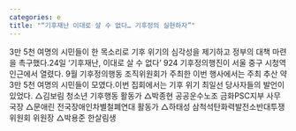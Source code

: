 ```yaml
---
categories: e
title: "“기후재난 이대로 살 수 없다… 기후정의 실현하자”"
---
```

3만 5천 여명의 시민들이 한 목소리로 기후 위기의 심각성을 제기하고 정부의 대책 마련을 촉구했다.24일 ‘기후재난, 이대로 살 수 없다’ 924 기후정의행진이 서울 중구 시청역 인근에서 열렸다. 9월 기후정의행동 조직위원회가 주최한 이번 행사에서는 주최 추산 약 3만 5천 여명의 시민들이 모였다.이번 집회에서는 기후 위기 최일선 당사자들의 발언이 있었다. △김보림 청소년 기후행동 활동가 △박종현 공공운수노조 금화PSC지부 사무국장 △문애린 전국장애인차별철폐연대 활동가 △하태성 삼척석탄화력발전소반대투쟁위원회 위원장 △박용준 한살림생
